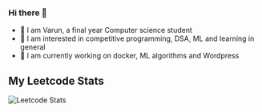### Hi there 👋

- 🔭 I am Varun, a final year Computer science student
- 🌱 I am interested in competitive programming, DSA, ML and learning in general 
- 👯 I am currently working on docker, ML algorithms and Wordpress


## My Leetcode Stats

![Leetcode Stats](https://leetcard.jacoblin.cool/kinkaid?ext=heatmap)

